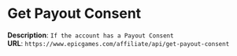 # Get Payout Consent

**Description**: `If the account has a Payout Consent` \
**URL**: `https://www.epicgames.com/affiliate/api/get-payout-consent`
